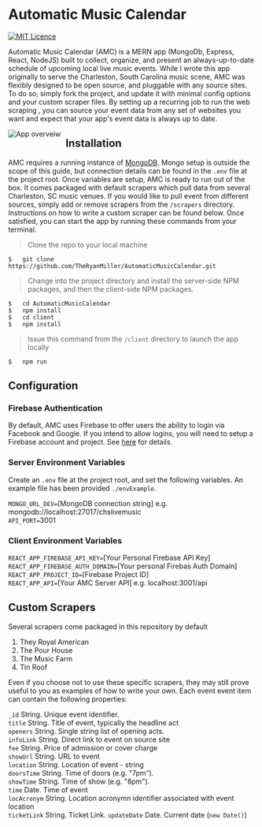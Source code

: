 # Automatic Music Calendar 
[![MIT Licence](https://badges.frapsoft.com/os/mit/mit.svg?v=103)](https://opensource.org/licenses/mit-license.php)


Automatic Music Calendar (AMC) is a MERN app (MongoDb, Express, React, NodeJS) built to collect, organize, and present an always-up-to-date schedule of upcoming local live music events. While I wrote this app originally to serve the Charleston, South Carolina music scene, AMC was flexibly designed to be open source, and pluggable with any source sites. To do so, simply fork the project, and update it with minimal config options and your custom scraper files. By setting up a recurring job to run the web scraping , you can source your event data from any set of websites you want and expect that your app's event data is always up to date.


<img src="http://g.recordit.co/zUtupXvF1n.gif"
     alt="App overveiw"
     style="float: left; margin-right: 10px;" />  

  


## Installation
AMC requires a running instance of [MongoDB](https://docs.mongodb.com/guides/server/install/). Mongo setup is outside the scope of this guide, but connection details can be found in the `.env` file at the project root.
Once variables are setup, AMC is ready to run out of the box. It comes packaged with default scrapers which pull data from several Charleston, SC music venues. If you would like to pull event from different sources, simply add or remove scrapers from the `/scrapers` directory. Instructions on how to write a custom scraper can be found below. Once satisfied, you can start the app by running these commands from your terminal.

> Clone the repo to your local machine
```
$   git clone https://github.com/TheRyanMiller/AutomaticMusicCalendar.git
```
> Change into the project directory and install the server-side NPM packages, and then the client-side NPM packages.
```
$   cd AutomaticMusicCalendar
$   npm install
$   cd client
$   npm install
```
> Issue this command from the `/client` directory to launch the app locally
```
$   npm run
```
## Configuration

### Firebase Authentication
By default, AMC uses Firebase to offer users the ability to login via Facebook and Google. If you intend to allow logins, you will need to setup a Firebase account and project. See [here](https://firebase.google.com/docs/auth) for details.


### Server Environment Variables
Create an `.env` file at the project root, and set the following variables. An example file has been provided `./envExample`.

`MONGO_URL_DEV=`[MongoDB connection string] e.g. mongodb://localhost:27017/chslivemusic  
`API_PORT=`3001

### Client Environment Variables

`REACT_APP_FIREBASE_API_KEY=`[Your Personal Firebase API Key]  
`REACT_APP_FIREBASE_AUTH_DOMAIN=`[Your personal Firebas Auth Domain]  
`REACT_APP_PROJECT_ID=`[Firebase Project ID]  
`REACT_APP_API=`[Your AMC Server API] e.g. localhost:3001/api




## Custom Scrapers
Several scrapers come packaged in this repository by default
1. They Royal American
2. The Pour House
3. The Music Farm
4. Tin Roof

Even if you choose not to use these specific scrapers, they may still prove useful to you as examples of how to write your own.
Each event event item can contain the following properties:

`_id` String. Unique event identifier.  
`title` String. Title of event, typically the headline act  
`openers` String. Single string list of opening acts.  
`infoLink` String. Direct link to event on source site   
`fee` String. Price of admission or cover charge  
`showUrl`  String. URL to event  
`location`  String. Location of event - string  
`doorsTime`  String. Time of doors (e.g. "7pm").  
`showTime`  String. Time of show (e.g. "8pm").  
`time` Date. Time of event  
`locAcronym` String. Location acronymn identifier associated with event location  
`ticketLink`  String. Ticket Link.
`updateDate` Date. Current date (```new Date()```)

